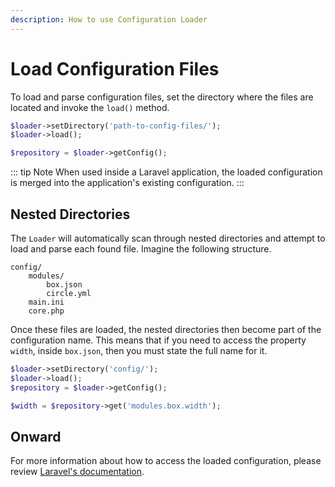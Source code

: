 ```yaml
---
description: How to use Configuration Loader
---
```

# Load Configuration Files

To load and parse configuration files, set the directory where the files are located and invoke the `load()` method.

```php
$loader->setDirectory('path-to-config-files/');
$loader->load();

$repository = $loader->getConfig();
```

::: tip Note
When used inside a Laravel application, the loaded configuration is merged into the application's existing configuration.
:::

## Nested Directories

The `Loader` will automatically scan through nested directories and attempt to load and parse each found file.
Imagine the following structure.

```
config/
    modules/
        box.json
        circle.yml
    main.ini
    core.php
```

Once these files are loaded, the nested directories then become part of the configuration name.
This means that if you need to access the property `width`, inside `box.json`, then you must state the full name for it.

```php
$loader->setDirectory('config/');
$loader->load();
$repository = $loader->getConfig();

$width = $repository->get('modules.box.width');
```

## Onward

For more information about how to access the loaded configuration, please review [Laravel's documentation](https://laravel.com/docs/10.x/configuration).
